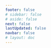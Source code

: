 ```yaml
---
footer: false
# sidebar: false
# aside: false
next: false
lastUpdated: false
navbar: false
# layout: doc
---
```


<script setup>
const chatPrompts = [
  { id: "1", text: "Expo City Dubai", category: "attractions" },
  { id: "2", text: "Vé Dubai Frame", category: "attractions" },
  { id: "3", text: "Vé Burj Khalifa", category: "attractions" },
  { id: "4", text: "Museum of the Future", category: "attractions" },
  { id: "5", text: "Abu Dhabi Louvre", category: "attractions" },
  { id: "6", text: "Ferrari World Abu Dhabi", category: "attractions" },
  { id: "7", text: "Nhà hàng tại Dubai Mall", category: "food" },
  { id: "8", text: "Món ăn Ả Rập ngon nhất Dubai", category: "food" },
  { id: "9", text: "Nhà hàng sao Michelin Dubai", category: "food" },
  { id: "10", text: "Ẩm thực đường phố Sharjah", category: "food" },
  { id: "11", text: "Thuê nhà tại Palm Jumeirah", category: "housing" },
  { id: "12", text: "Căn hộ Dubai Marina", category: "housing" },
  { id: "13", text: "Nhà ở giá rẻ Abu Dhabi", category: "housing" },
  { id: "14", text: "Luật thuê nhà UAE", category: "housing" },
  { id: "15", text: "Bản đồ tàu điện ngầm Dubai", category: "transportation" },
  { id: "16", text: "Giá taxi Abu Dhabi", category: "transportation" },
  { id: "17", text: "Bằng lái xe UAE", category: "transportation" },
  { id: "18", text: "Dịch vụ RTA Dubai", category: "transportation" },
  { id: "19", text: "Mua sắm tại Dubai Mall", category: "shopping" },
  { id: "20", text: "Global Village Dubai", category: "shopping" },
  { id: "21", text: "Chợ vàng Dubai", category: "shopping" },
  { id: "22", text: "Ưu đãi tại Mall of Emirates", category: "shopping" },
  { id: "23", text: "Thành lập doanh nghiệp UAE", category: "business" },
  { id: "24", text: "Dubai Free Zones", category: "business" },
  { id: "25", text: "Đăng ký công ty UAE", category: "business" },
  { id: "26", text: "Visa freelance UAE", category: "business" },
  { id: "27", text: "Yêu cầu visa UAE", category: "travel" },
  { id: "28", text: "Điểm du lịch Dubai", category: "travel" },
  { id: "29", text: "Đơn xin visa du lịch UAE", category: "travel" },
  { id: "30", text: "Địa điểm du lịch Abu Dhabi", category: "travel" },
  { id: "31", text: "Safari sa mạc Dubai", category: "travel" },
  { id: "32", text: "Việc làm cho người nước ngoài tại Dubai", category: "jobs" },
  { id: "33", text: "Quy trình giấy phép lao động UAE", category: "jobs" },
  { id: "34", text: "Việc làm từ xa tại UAE", category: "jobs" },
  { id: "35", text: "Hướng dẫn lương UAE", category: "jobs" },
  { id: "36", text: "Dự báo thời tiết UAE", category: "events" },
  { id: "37", text: "Sự kiện sắp tới tại Dubai", category: "events" },
  { id: "38", text: "Lễ kỷ niệm quốc khánh UAE", category: "events" },
  { id: "39", text: "Lễ hội mua sắm Dubai", category: "events" },
  { id: "40", text: "Gia hạn Emirates ID", category: "services" },
  { id: "41", text: "Dịch vụ ngân hàng UAE", category: "services" },
  { id: "42", text: "Thanh toán hóa đơn DEWA", category: "services" },
  { id: "43", text: "Nâng cấp gói Etisalat", category: "services" },
  { id: "44", text: "Trường học tốt nhất Dubai", category: "education" },
  { id: "45", text: "Tuyển sinh đại học UAE", category: "education" },
  { id: "46", text: "Xếp hạng trường học KHDA", category: "education" },
  { id: "47", text: "Bảo hiểm y tế UAE", category: "healthcare" },
  { id: "48", text: "Bệnh viện tốt nhất Dubai", category: "healthcare" },
  { id: "49", text: "Kiểm tra sức khỏe UAE", category: "healthcare" },
  { id: "50", text: "Dịch vụ DHA", category: "healthcare" }
]
</script>

<AIChat :prompts="chatPrompts" />